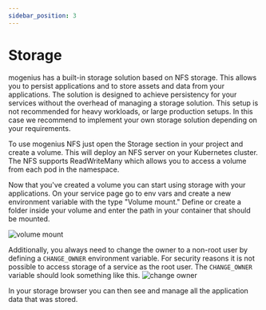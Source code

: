 ```yaml
---
sidebar_position: 3
---
```


# Storage

mogenius has a built-in storage solution based on NFS storage. This allows you to persist applications and to store assets and data from your applications. The solution is designed to achieve persistency for your services without the overhead of managing a storage solution. This setup is not recommended for heavy workloads, or large production setups. In this case we recommend to implement your own storage solution depending on your requirements.

To use mogenius NFS just open the Storage section in your project and create a volume. This will deploy an NFS server on your Kubernetes cluster. The NFS supports ReadWriteMany which allows you to access a volume from each pod in the namespace.

Now that you've created a volume you can start using storage with your applications. On your service page go to env vars and create a new environment variable with the type "Volume mount." Define or create a folder inside your volume and enter the path in your container that should be mounted.

![volume mount](https://api.mogenius.com/file/id/baf99668-2cab-4a41-ac60-a90fbe5a311e)

Additionally, you always need to change the owner to a non-root user by defining a `CHANGE_OWNER` environment variable. For security reasons it is not possible to access storage of a service as the root user. The `CHANGE_OWNER` variable should look something like this.
![change owner](https://api.mogenius.com/file/id/a3024485-38e4-4d47-9a8e-0485aab46260)

In your storage browser you can then see and manage all the application data that was stored.